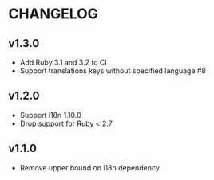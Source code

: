 # CHANGELOG

## v1.3.0

- Add Ruby 3.1 and 3.2 to CI
- Support translations keys without specified language #8

## v1.2.0

- Support i18n 1.10.0
- Drop support for Ruby < 2.7

## v1.1.0

- Remove upper bound on i18n dependency
